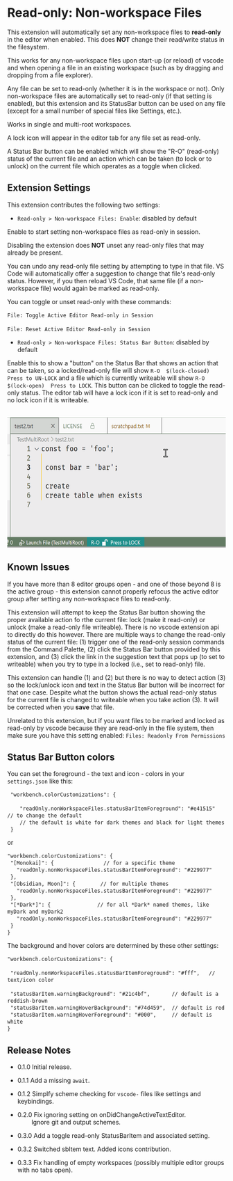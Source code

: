 # Read-only: Non-workspace Files

This extension will automatically set any non-workspace files to **read-only** in the editor when enabled.  This does **NOT** change their read/write status in the filesystem.

This works for any non-workspace files upon start-up (or reload) of vscode and when opening a file in an existing workspace (such as by dragging and dropping from a file explorer).

Any file can be set to read-only (whether it is in the workspace or not).  Only non-workspace files are automatically set to read-only (if that setting is enabled), but this extension and its StatusBar button can be used on any file (except for a small number of special files like Settings, etc.).

Works in single and multi-root workspaces.

A lock icon will appear in the editor tab for any file set as read-only.

A Status Bar button can be enabled which will show the "R-O" (read-only) status of the current file and an action which can be taken (to lock or to unlock) on the current file which operates as a toggle when clicked.  

## Extension Settings

This extension contributes the following two settings:

* `Read-only > Non-workspace Files: Enable`: disabled by default

Enable to start setting non-workspace files as read-only in session.  

Disabling the extension does **NOT** unset any read-only files that may already be present.

You can undo any read-only file setting by attempting to type in that file.  VS Code will automatically offer a suggestion to change that file's read-only status.  However, if you then reload VS Code, that same file (if a non-workspace file) would again be marked as read-only.  

You can toggle or unset read-only with these commands:

```plaintext
File: Toggle Active Editor Read-only in Session

File: Reset Active Editor Read-only in Session
```

* `Read-only > Non-workspace Files: Status Bar Button`: disabled by default

Enable this to show a "button" on the Status Bar that shows an action that can be taken, so a locked/read-only file will show `R-O  $(lock-closed)  Press to UN-LOCK` and a file which is currently writeable will show `R-O  $(lock-open)  Press to LOCK`.  This button can be clicked to toggle the read-only status.  The editor tab will have a lock icon if it is set to read-only and no lock icon if it is writeable.  

 &emsp;&emsp;&emsp;&emsp;&emsp;&emsp; <img src="https://github.com/ArturoDent/read-only-non-workspace/blob/master/images/toggleStatusBarItem.gif?raw=true" width="600" height="300" alt="shows the statusbar button and toggle state"/>  

## Known Issues

<!--  new workspace: all files are created RO -->

If you have more than 8 editor groups open - and one of those beyond 8 is the active group - this extension cannot properly refocus the active editor group after setting any non-workspace files to read-only.

This extension will attempt to keep the Status Bar button showing the proper available action fo rthe current file: lock (make it read-only) or unlock (make a read-only file writeable).  There is no vscode extension api to directly do this however.  There are multiple ways to change the read-only status of the current file: (1) trigger one of the read-only session commands from the Command Palette, (2) click the Status Bar button provided by this extension, and (3) click the link in the suggestion text that pops up (to set to writeable) when you try to type in a locked (i.e., set to read-only) file.

This extension can handle (1) and (2) but there is no way to detect action (3) so the lock/unlock icon and text in the Status Bar button will be incorrect for that one case.  Despite what the button shows the actual read-only status for the current file is changed to writeable when you take action (3).  It will be corrected when you **save** that file.  

Unrelated to this extension, but if you want files to be marked and locked as read-only by vscode because they are read-only in the file system, then make sure you have this setting enabled:  `Files: Readonly From Permissions`

## Status Bar Button colors

You can set the foreground - the text and icon - colors in your `settings.json` like this:

```jsonc
 "workbench.colorCustomizations": {
    
    "readOnly.nonWorkspaceFiles.statusBarItemForeground": "#e41515"  // to change the default
    // the default is white for dark themes and black for light themes
 }
 ```

or

 ```jsonc
"workbench.colorCustomizations": {
  "[Monokai]": {                // for a specific theme
    "readOnly.nonWorkspaceFiles.statusBarItemForeground": "#229977"
  },
  "[Obsidian, Moon]": {        // for multiple themes
    "readOnly.nonWorkspaceFiles.statusBarItemForeground": "#229977"
  },
  "[*Dark*]": {               // for all *Dark* named themes, like myDark and myDark2
    "readOnly.nonWorkspaceFiles.statusBarItemForeground": "#229977"
  }
}
 ```

 The background and hover colors are determined by these other settings:

 ```jsonc
"workbench.colorCustomizations": {
    
  "readOnly.nonWorkspaceFiles.statusBarItemForeground": "#fff",   // text/icon color
  
  "statusBarItem.warningBackground": "#21c4bf",       // default is a reddish-brown
  "statusBarItem.warningHoverBackground": "#74d459",  // default is red
  "statusBarItem.warningHoverForeground": "#000",     // default is white
}
```

## Release Notes

* 0.1.0 Initial release.

* 0.1.1 Add a missing `await`.  
* 0.1.2 Simplfy scheme checking for `vscode-` files like settings and keybindings.  

* 0.2.0 Fix ignoring setting on onDidChangeActiveTextEditor.  
&emsp;&emsp; Ignore git and output schemes.

* 0.3.0 Add a toggle read-only StatusBarItem and associated setting.  
* 0.3.2 Switched sbItem text. Added icons contribution.  
* 0.3.3 Fix handling of empty workspaces (possibly multiple editor groups with no tabs open).  
